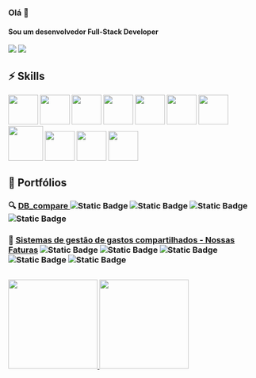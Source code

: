 
### Olá 👋

#### Sou um desenvolvedor Full-Stack Developer



<div>
<a href = "mailto:luanchagas@hotmail.com"><img src="https://img.shields.io/badge/mail-D14836?style=for-the-badge&logo=gmail&logoColor=white" target="_blank"></a>
<a href="https://www.linkedin.com/in/luanchagas/" target="_blank"><img src="https://img.shields.io/badge/-LinkedIn-%230077B5?style=for-the-badge&logo=linkedin&logoColor=white" target="_blank"></a>   
</div>

## ⚡ Skills

  <img width="60px"
   src="https://cdn.jsdelivr.net/gh/devicons/devicon@latest/icons/react/react-original.svg"
   />  <img width="60px" src="https://cdn.jsdelivr.net/gh/devicons/devicon@latest/icons/typescript/typescript-original.svg" />   <img width="60px"
   src="https://cdn.jsdelivr.net/gh/devicons/devicon@latest/icons/go/go-original.svg"
   /> <img width="60px" src="https://cdn.jsdelivr.net/gh/devicons/devicon@latest/icons/nodejs/nodejs-original.svg" /> <img width="60px" src="https://cdn.jsdelivr.net/gh/devicons/devicon@latest/icons/laravel/laravel-original.svg" />  <img width="60px" src="https://cdn.jsdelivr.net/gh/devicons/devicon@latest/icons/postgresql/postgresql-original.svg" />  <img width="60px" src="https://cdn.jsdelivr.net/gh/devicons/devicon@latest/icons/mysql/mysql-original.svg" />     <img width="70px" src="https://cdn.jsdelivr.net/gh/devicons/devicon@latest/icons/nginx/nginx-original.svg" />   <img width="60px" src="https://cdn.jsdelivr.net/gh/devicons/devicon@latest/icons/tailwindcss/tailwindcss-original.svg" />   <img width="60px" src="https://cdn.jsdelivr.net/gh/devicons/devicon@latest/icons/angular/angular-original.svg" />  <img width="60px" src="https://cdn.jsdelivr.net/gh/devicons/devicon@latest/icons/ionic/ionic-original.svg" />

## 💼 Portfólios

  ### 🔍 [DB_compare ](https://github.com/LuanChagas/db_compare_golang)  ![Static Badge](https://img.shields.io/badge/MySQL-334155?logo=mysql&logoColor=f8fafc) ![Static Badge](https://img.shields.io/badge/postgresql-334155?logo=postgresql&logoColor=f8fafc) ![Static Badge](https://img.shields.io/badge/Golang-334155?logo=go) ![Static Badge](https://img.shields.io/badge/Docker-334155?logo=docker)
  ### :money_with_wings: [Sistemas de gestão de gastos compartilhados - Nossas Faturas](https://nossasfaturas.luanchagas.dev/) ![Static Badge](https://img.shields.io/badge/React-334155?logo=react) ![Static Badge](https://img.shields.io/badge/NestJS-334155?logo=nestjs) ![Static Badge](https://img.shields.io/badge/nginx-334155?logo=nginx) ![Static Badge](https://img.shields.io/badge/postgresql-334155?logo=postgresql&logoColor=f8fafc)  ![Static Badge](https://img.shields.io/badge/Tailwind-334155?logo=tailwindcss) 
  ##   
<div>
<a href="https://github.com/LuanChagas">
<img height="180em" src="https://github-readme-stats.vercel.app/api/top-langs/?username=LuanChagas&layout=compact&langs_count=7&theme=dracula"/>
<img height="180em" src="https://github-readme-stats.vercel.app/api?username=LuanChagas&show_icons=true&theme=dracula&include_all_commits=true&count_private=true"/>
</div>
  

